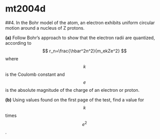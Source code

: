 # mt2004d

##4.
In the Bohr model of the atom, an electron exhibits uniform circular motion around a nucleus of Z protons.

**(a)** Follow Bohr’s approach to show that the electron radii are quantized, according to
$$
r_n=\frac{\hbar^2n^2}{m_ekZe^2}
$$
where $$k$$ is the Coulomb constant and $$e$$ is the absolute magnitude of the charge of an electron or proton.

**(b)** Using values found on the first page of the test, find a value for $$k$$ times $$e^2$$.
